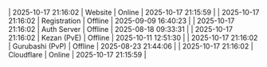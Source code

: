 | 2025-10-17 21:16:02 | Website | Online | 2025-10-17 21:15:59 |
| 2025-10-17 21:16:02 | Registration | Offline | 2025-09-09 16:40:23 |
| 2025-10-17 21:16:02 | Auth Server | Offline | 2025-08-18 09:33:31 |
| 2025-10-17 21:16:02 | Kezan (PvE) | Offline | 2025-10-11 12:51:30 |
| 2025-10-17 21:16:02 | Gurubashi (PvP) | Offline | 2025-08-23 21:44:06 |
| 2025-10-17 21:16:02 | Cloudflare | Online | 2025-10-17 21:15:59 |
